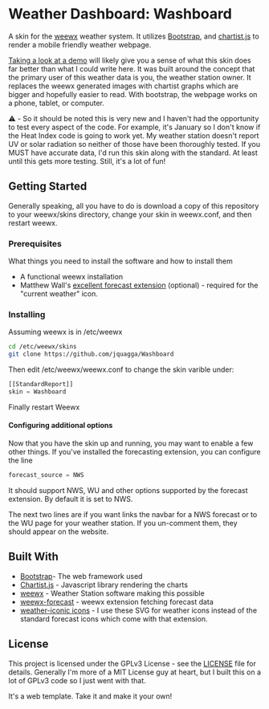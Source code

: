 ﻿# Weather Dashboard: Washboard

A skin for the [weewx](http://weewx.com/) weather system.  It utilizes [Bootstrap](https://getbootstrap.com/), and [chartist.js](https://gionkunz.github.io/chartist-js/) to render a mobile friendly weather webpage.

[Taking a look at a demo](https://jquagga.github.io/Washboard/) will likely give you a sense of what this skin does far better than what I could write here.  It was built around the concept that the primary user of this weather data is you, the weather station owner.  It replaces the weewx generated images with chartist graphs which are bigger and hopefully easier to read.  With bootstrap, the webpage works on a phone, tablet, or computer.

:warning: - So it should be noted this is very new and I haven't had the opportunity to test every aspect of the code.  For example, it's January so I don't know if the Heat Index code is going to work yet.  My weather station doesn't report UV or solar radiation so neither of those have been thoroughly tested.  If you MUST have accurate data, I'd run this skin along with the standard.  At least until this gets more testing.  Still, it's a lot of fun!

## Getting Started

Generally speaking, all you have to do is download a copy of this repository to your weewx/skins directory, change your skin in weewx.conf, and then restart weewx.

### Prerequisites

What things you need to install the software and how to install them

* A functional weewx installation
* Matthew Wall's [excellent forecast extension](https://github.com/weewx/weewx/wiki/forecasting) (optional) - required for the "current weather" icon.


### Installing

Assuming weewx is in /etc/weewx
```bash
cd /etc/weewx/skins
git clone https://github.com/jquagga/Washboard
```

Then edit /etc/weewx/weewx.conf to change the skin varible under:

```python
[[StandardReport]]
skin = Washboard
```

Finally restart Weewx

#### Configuring additional options
Now that you have the skin up and running, you may want to enable a few other things.  If you've installed the forecasting extension, you can configure the line

```python
forecast_source = NWS
```
It should support NWS, WU and other options supported by the forecast extension.  By default it is set to NWS.

The next two lines are if you want links the navbar for a NWS forecast or to the WU page for your weather station.  If you un-comment them, they should appear on the website.

## Built With

* [Bootstrap](https://getbootstrap.com/)- The web framework used
* [Chartist.js](https://gionkunz.github.io/chartist-js/) - Javascript library rendering the charts
* [weewx](http://weewx.com/) - Weather Station software making this possible
* [weewx-forecast](https://github.com/weewx/weewx/wiki/forecasting) - weewx extension fetching forecast data
* [weather-iconic icons](https://github.com/jackd248/weather-iconic) - I use these SVG for weather icons instead of the standard forecast icons which come with that extension.

## License

This project is licensed under the GPLv3 License - see the [LICENSE](LICENSE) file for details.  Generally I'm more of a MIT License guy at heart, but I built this on a lot of GPLv3 code so I just went with that.

It's a web template.  Take it and make it your own!
